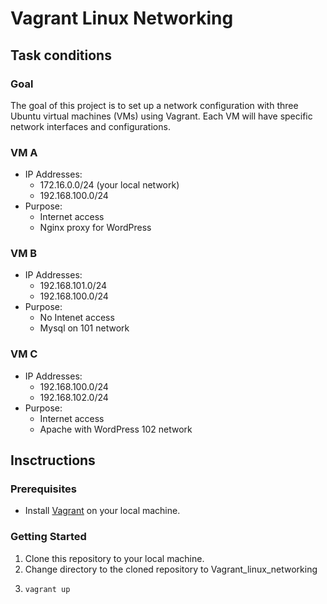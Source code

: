 # Vagrant Linux Networking
## Task conditions
### Goal
The goal of this project is to set up a network configuration with three Ubuntu virtual machines (VMs) using Vagrant. Each VM will have specific network interfaces and configurations.

### VM A
- IP Addresses:
  - 172.16.0.0/24 (your local network)
  - 192.168.100.0/24
- Purpose:
  - Internet access
  - Nginx proxy for WordPress

### VM B
- IP Addresses:
  - 192.168.101.0/24
  - 192.168.100.0/24
- Purpose:
  - No Intenet access
  - Mysql on 101 network

### VM C
- IP Addresses:
  - 192.168.100.0/24
  - 192.168.102.0/24
- Purpose:
  - Internet access
  - Apache with WordPress 102 network

## Insctructions

### Prerequisites
- Install [Vagrant](https://www.vagrantup.com/) on your local machine.
### Getting Started
1. Clone this repository to your local machine.
2. Change directory to the cloned repository to Vagrant_linux_networking
3. ```
   vagrant up
   ```
